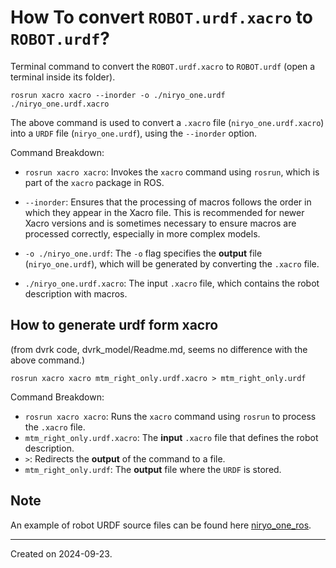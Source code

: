 # How To convert `ROBOT.urdf.xacro` to `ROBOT.urdf`?

Terminal command to convert the `ROBOT.urdf.xacro` to `ROBOT.urdf` (open a terminal inside its folder).

```
rosrun xacro xacro --inorder -o ./niryo_one.urdf ./niryo_one.urdf.xacro
```

The above command is used to convert a `.xacro` file (`niryo_one.urdf.xacro`) into a `URDF` file (`niryo_one.urdf`), using the `--inorder` option.

Command Breakdown:

- `rosrun xacro xacro`: Invokes the `xacro` command using `rosrun`, which is part of the `xacro` package in ROS.

- `--inorder`: Ensures that the processing of macros follows the order in which they appear in the Xacro file. This is recommended for newer Xacro versions and is sometimes necessary to ensure macros are processed correctly, especially in more complex models.

- `-o ./niryo_one.urdf`: The `-o` flag specifies the **output** file (`niryo_one.urdf`), which will be generated by converting the `.xacro` file.

- `./niryo_one.urdf.xacro`: The input `.xacro` file, which contains the robot description with macros.



## How to generate urdf form xacro 
(from dvrk code, dvrk_model/Readme.md, seems no difference with the above command.)

```
rosrun xacro xacro mtm_right_only.urdf.xacro > mtm_right_only.urdf
```

Command Breakdown:

- `rosrun xacro xacro`: Runs the `xacro` command using `rosrun` to process the `.xacro` file.
- `mtm_right_only.urdf.xacro`: The **input** `.xacro` file that defines the robot description.
- `>`: Redirects the **output** of the command to a file.
- `mtm_right_only.urdf`: The **output** file where the `URDF` is stored.

## Note

An example of robot URDF source files can be found here [niryo_one_ros](https://github.com/NiryoRobotics/niryo_one_ros).


------
Created on 2024-09-23.
